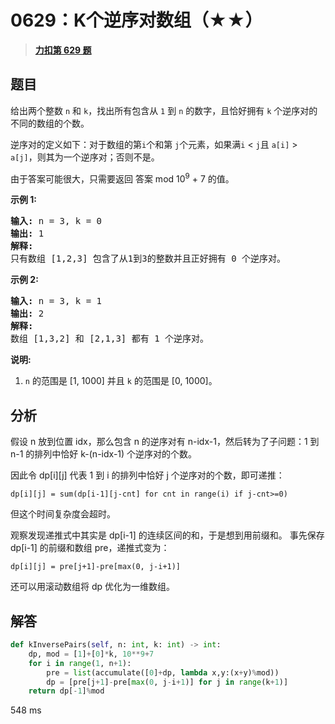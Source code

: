 # 0629：K个逆序对数组（★★）


> <u>**[力扣第 629 题](https://leetcode.cn/problems/k-inverse-pairs-array/)**</u>

## 题目

<p>给出两个整数 <code>n</code> 和 <code>k</code>，找出所有包含从 <code>1</code> 到 <code>n</code> 的数字，且恰好拥有 <code>k</code> 个逆序对的不同的数组的个数。</p>

<p>逆序对的定义如下：对于数组的第<code>i</code>个和第 <code>j</code>个元素，如果满<code>i</code> &lt; <code>j</code>且 <code>a[i]</code> &gt; <code>a[j]</code>，则其为一个逆序对；否则不是。</p>

<p>由于答案可能很大，只需要返回 答案 mod 10<sup>9</sup> + 7 的值。</p>

<p><strong>示例 1:</strong></p>

<pre>
<strong>输入:</strong> n = 3, k = 0
<strong>输出:</strong> 1
<strong>解释:</strong>
只有数组 [1,2,3] 包含了从1到3的整数并且正好拥有 0 个逆序对。
</pre>

<p><strong>示例 2:</strong></p>

<pre>
<strong>输入:</strong> n = 3, k = 1
<strong>输出:</strong> 2
<strong>解释:</strong>
数组 [1,3,2] 和 [2,1,3] 都有 1 个逆序对。
</pre>

<p><strong>说明:</strong></p>

<ol>
<li> <code>n</code> 的范围是 [1, 1000] 并且 <code>k</code> 的范围是 [0, 1000]。</li>
</ol>


## 分析

假设 n 放到位置 idx，那么包含 n 的逆序对有 n-idx-1，然后转为了子问题：1 到 n-1 的排列中恰好 k-(n-idx-1) 个逆序对的个数。

因此令 dp[i][j] 代表 1 到 i 的排列中恰好 j 个逆序对的个数，即可递推：

    dp[i][j] = sum(dp[i-1][j-cnt] for cnt in range(i) if j-cnt>=0)
    
但这个时间复杂度会超时。

观察发现递推式中其实是 dp[i-1] 的连续区间的和，于是想到用前缀和。
事先保存 dp[i-1] 的前缀和数组 pre，递推式变为：

    dp[i][j] = pre[j+1]-pre[max(0, j-i+1)]
    
还可以用滚动数组将 dp 优化为一维数组。

## 解答

```python
def kInversePairs(self, n: int, k: int) -> int:
    dp, mod = [1]+[0]*k, 10**9+7
    for i in range(1, n+1):
        pre = list(accumulate([0]+dp, lambda x,y:(x+y)%mod))
        dp = [pre[j+1]-pre[max(0, j-i+1)] for j in range(k+1)]
    return dp[-1]%mod
```
548 ms


